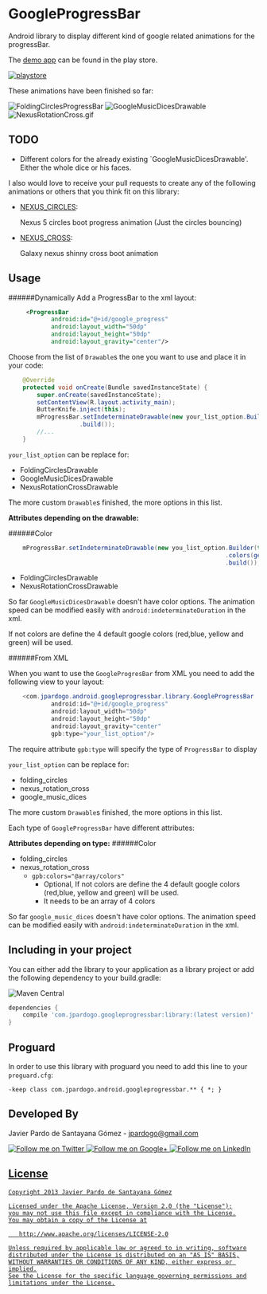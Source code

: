 GoogleProgressBar
===============

Android library to display different kind of google related animations for the progressBar.

The [demo app][1] can be found in the play store. 

[![playstore][2]][1]

These animations have been finished so far:
  
![FoldingCirclesProgressBar][3] ![GoogleMusicDicesDrawable][4] ![NexusRotationCross.gif][5]

TODO
----

 * Different colors for the already existing `GoogleMusicDicesDrawable'. Either the whole dice or his faces.

I also would love to receive your pull requests to create any of the following animations or others that you think fit on this library:

 * [NEXUS_CIRCLES](http://ikslawok.free.fr/my_nexus_fr/nexus_5/bootanimation_nexus_5.gif):

    Nexus 5 circles boot progress animation (Just the circles bouncing)

 * [NEXUS_CROSS](http://devfest.gdgthess.org/wp-content/uploads/2013/11/nexus-4-boot-animation.gif):

    Galaxy nexus shinny cross boot animation
 
 

Usage
-----

######Dynamically
Add a ProgressBar to the xml layout:

```xml
     <ProgressBar
            android:id="@+id/google_progress"
            android:layout_width="50dp"
            android:layout_height="50dp"
            android:layout_gravity="center"/>
```

Choose from the list of `Drawable`s the one you want to use and place it in your code:

```java
    @Override
    protected void onCreate(Bundle savedInstanceState) {
        super.onCreate(savedInstanceState);
        setContentView(R.layout.activity_main);
        ButterKnife.inject(this);
        mProgressBar.setIndeterminateDrawable(new your_list_option.Builder(this)
                    .build());
        //...
    }
```

`your_list_option` can be replace for:

* FoldingCirclesDrawable
* GoogleMusicDicesDrawable
* NexusRotationCrossDrawable

The more custom `Drawable`s finished, the more options in this list.

**Attributes depending on the drawable:**

######Color
```java
    mProgressBar.setIndeterminateDrawable(new you_list_option.Builder(this)
                                                             .colors(getResources().getIntArray(R.array.colors) //Array of 4 colors
                                                             .build());
```

* FoldingCirclesDrawable
* NexusRotationCrossDrawable

So far `GoogleMusicDicesDrawable` doesn't have color options.
The animation speed can be modified easily with `android:indeterminateDuration` in the xml.

If not colors are define the 4 default google colors (red,blue, yellow and green) will be used.

######From XML

When you want to use the `GoogleProgresBar` from XML you need to add the following view to your layout:

```java
    <com.jpardogo.android.googleprogressbar.library.GoogleProgressBar
            android:id="@+id/google_progress"
            android:layout_width="50dp"
            android:layout_height="50dp"
            android:layout_gravity="center"
            gpb:type="your_list_option"/>
```
The require attribute `gpb:type` will specify the type of `ProgressBar` to display

`your_list_option` can be replace for:

* folding_circles
* nexus_rotation_cross
* google_music_dices

The more custom `Drawable`s finished, the more options in this list.

Each type of `GoogleProgressBar` have different attributes:

**Attributes depending on type:**
######Color
* folding_circles
* nexus_rotation_cross
    * `gpb:colors="@array/colors"`
        * Optional, If not colors are define the 4 default google colors (red,blue, yellow and green) will be used.
        * It needs to be an array of 4 colors

So far `google_music_dices` doesn't have color options.
The animation speed can be modified easily with `android:indeterminateDuration` in the xml.

Including in your project
-------------------------

You can either add the library to your application as a library project or add the following dependency to your build.gradle:

![Maven Central](https://maven-badges.herokuapp.com/maven-central/com.jpardogo.googleprogressbar/library/badge.svg)

```groovy
dependencies {
    compile 'com.jpardogo.googleprogressbar:library:(latest version)'
}
```

Proguard
--------
In order to use this library with proguard you need to add this line to your `proguard.cfg`:

```grovy
-keep class com.jpardogo.android.googleprogressbar.** { *; }
````


Developed By
------------

Javier Pardo de Santayana Gómez - <jpardogo@gmail.com>

<a href="https://twitter.com/jpardogo">
  <img alt="Follow me on Twitter"
       src="https://raw.github.com/jpardogo/ListBuddies/master/art/ic_twitter.png" />
</a>
<a href="https://plus.google.com/u/0/+JavierPardo/posts">
  <img alt="Follow me on Google+"
       src="https://raw.github.com/jpardogo/ListBuddies/master/art/ic_google+.png" />
</a>
<a href="http://www.linkedin.com/profile/view?id=155395637">
  <img alt="Follow me on LinkedIn"
       src="https://raw.github.com/jpardogo/ListBuddies/master/art/ic_linkedin.png" />

License
-----------

    Copyright 2013 Javier Pardo de Santayana Gómez

    Licensed under the Apache License, Version 2.0 (the "License");
    you may not use this file except in compliance with the License.
    You may obtain a copy of the License at

       http://www.apache.org/licenses/LICENSE-2.0

    Unless required by applicable law or agreed to in writing, software
    distributed under the License is distributed on an "AS IS" BASIS,
    WITHOUT WARRANTIES OR CONDITIONS OF ANY KIND, either express or implied.
    See the License for the specific language governing permissions and
    limitations under the License.

[1]: https://play.google.com/store/apps/details?id=com.jpardogo.android.googleprogressbar
[2]: https://raw.github.com/jpardogo/ListBuddies/master/art/google_play%20badge.png
[3]: https://raw.githubusercontent.com/jpardogo/GoogleProgressBar/master/art/GoogleProgressBar.gif
[4]: https://raw.githubusercontent.com/jpardogo/GoogleProgressBar/dev/art/GoogleDices.gif
[5]: https://raw.githubusercontent.com/jpardogo/GoogleProgressBar/master/art/NexusRotationCross.gif
